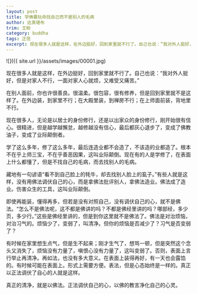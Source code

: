 ```yaml
---
layout: post
title: 学佛要玩命找自己而不是别人的毛病
author: 达真堪布
trim: 王盼
category: buddha
tags: 正信
excerpt: 现在很多人就是这样，在外边挺好，回到家里就不行了。自己也说：“我对外人挺好，但是对家人不行，一面对家人心就烦，又难受又痛苦。”
---
```


![]({{ site.url }}/assets/images/00001.jpg)

现在很多人就是这样，在外边挺好，回到家里就不行了。自己也说：“我对外人挺好，但是对家人不行，一面对家人心就烦，又难受又痛苦。”

在别人面前，你也许很善良。很温柔。很包容，很有修养，但是回到家里就不是这样了。在外边装，到家里不行；在大殿里装，到禅房不行；在上师面前装，背地里不行。

现在很多人，无论是以居士的身份修行，还是以出家众的身份修行，刚开始很有信心。很精进，但是越学越懈怠，越修越没有信心，最后都灰心退步了，变成了佛教油子，变成了业际颠倒者。

学了这么多年，修了这么多年，最后连造业都不会造了，不该造的业都造了。根本不在乎上师三宝，不在乎善恶因果，这叫业际颠倒。现在有的人是学修了，在表面上什么都懂了，但是不找自己的毛病，而去找别人的毛病。

藏地有一句谚语“看不到自己脸上的牦牛，却去找别人脸上的虱子。”有些人就是这样，没有用佛法调伏自己的心，而是拿佛法批评别人，拿佛法造业。佛法成了造业。伤害众生的工具，这叫业际颠倒。

即使再能装，懂得再多，但若是没有对照自己，没有调伏自己的心，就不是佛法。“怎么不是佛法呢，这不都是佛讲的吗？不都是佛经里讲的吗？哪部经，多少页，多少行。”这些是佛经里讲的，但是到你这里就不是佛法了。佛法是对治烦恼，对治习气的。烦恼少了，变弱了，叫清净。但你的烦恼是否减少了？习气是否变弱了？

有时候在家里想生点气，但是生不起来；刚才生气了，想骂一顿，但是突然这个念头又消失了，烦恼没有力量了，嗔恨心没有力量了，这叫变弱了。否则，表面上言行举止再清净。再如法，也没有多大意义。在表面上装得再好，有一天也会露馅的。有时候可能在表面上。形式上需要方便。表法，但是心态始终是一样的。真正以正法调伏了自心的人就是这样。

真正的清净，就是以佛法。正法调伏自己的心，以佛的教言净化自己的心灵。
